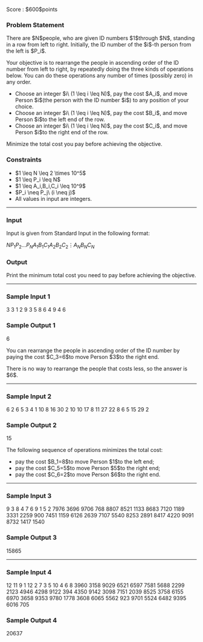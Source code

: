 
<div>

<span>

<span>

<p>
Score : $600$points
</p>

<div>

<section>

### **Problem Statement**

<p>
There are $N$people, who are given ID numbers $1$through $N$, standing in a row from left to right. Initially, the ID number of the $i$-th person from the left is $P_i$.
</p>

<p>
Your objective is to rearrange the people in ascending order of the ID number from left to right, by repeatedly doing the three kinds of operations below. You can do these operations any number of times (possibly zero) in any order.
</p>

<ul>

<li>
Choose an integer $i\ (1 \leq i \leq N)$, pay the cost $A_i$, and move Person $i$(the person with the ID number $i$) to any position of your choice.
</li>

<li>
Choose an integer $i\ (1 \leq i \leq N)$, pay the cost $B_i$, and move Person $i$to the left end of the row.
</li>

<li>
Choose an integer $i\ (1 \leq i \leq N)$, pay the cost $C_i$, and move Person $i$to the right end of the row.
</li>

</ul>

<p>
Minimize the total cost you pay before achieving the objective.
</p>

</section>

</div>

<div>

<section>

### **Constraints**

<ul>

<li>
$1 \leq N \leq 2 \times 10^5$
</li>

<li>
$1 \leq P_i \leq N$
</li>

<li>
$1 \leq A_i,B_i,C_i \leq 10^9$
</li>

<li>
$P_i \neq P_j\ (i \neq j)$
</li>

<li>
All values in input are integers.
</li>

</ul>

</section>

</div>

---

<div>

<div>

<section>

### **Input**

<p>
Input is given from Standard Input in the following format:
</p>

<div>

$N$$P_1$$P_2$$\ldots$$P_N$$A_1$$B_1$$C_1$$A_2$$B_2$$C_2$$\vdots$$A_N$$B_N$$C_N$
</div>

</section>

</div>

<div>

<section>

### **Output**

<p>
Print the minimum total cost you need to pay before achieving the objective.
</p>

</section>

</div>

</div>

---

<div>

<section>

### **Sample Input 1**

<div>

3
3 1 2
9 3 5
8 6 4
9 4 6

</div>

</section>

</div>

<div>

<section>

### **Sample Output 1**

<div>

6

</div>

<p>
You can rearrange the people in ascending order of the ID number by paying the cost $C_3=6$to move Person $3$to the right end.
</p>

<p>
There is no way to rearrange the people that costs less, so the answer is $6$.
</p>

</section>

</div>

---

<div>

<section>

### **Sample Input 2**

<div>

6
2 6 5 3 4 1
10 8 16
30 2 10
10 17 8
11 27 22
8 6 5
15 29 2

</div>

</section>

</div>

<div>

<section>

### **Sample Output 2**

<div>

15

</div>

<p>
The following sequence of operations minimizes the total cost:
</p>

<ul>

<li>
pay the cost $B_1=8$to move Person $1$to the left end;
</li>

<li>
pay the cost $C_5=5$to move Person $5$to the right end;
</li>

<li>
pay the cost $C_6=2$to move Person $6$to the right end.
</li>

</ul>

</section>

</div>

---

<div>

<section>

### **Sample Input 3**

<div>

9
3 8 4 7 6 9 1 5 2
7976 3696 9706
768 8807 8521
1133 8683 7120
1189 3331 2259
900 7451 1159
6126 2639 7107
5540 8253 2891
8417 4220 9091
8732 1417 1540

</div>

</section>

</div>

<div>

<section>

### **Sample Output 3**

<div>

15865

</div>

</section>

</div>

---

<div>

<section>

### **Sample Input 4**

<div>

12
11 9 1 12 2 7 3 5 10 4 6 8
3960 3158 9029
6521 6597 7581
5688 2299 2123
4946 4298 9122
394 4350 9142
3098 7151 2039
8525 3758 6155
6970 3658 9353
9780 1778 3608
6065 5562 923
9701 5524 6482
9395 6016 705

</div>

</section>

</div>

<div>

<section>

### **Sample Output 4**

<div>

20637

</div>

</section>

</div>

</span>

</span>

</div>

